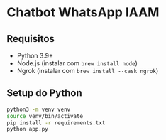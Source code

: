 # Chatbot WhatsApp IAAM

## Requisitos

- Python 3.9+
- Node.js (instalar com `brew install node`)
- Ngrok (instalar com `brew install --cask ngrok`)

## Setup do Python

```bash
python3 -m venv venv
source venv/bin/activate
pip install -r requirements.txt
python app.py
